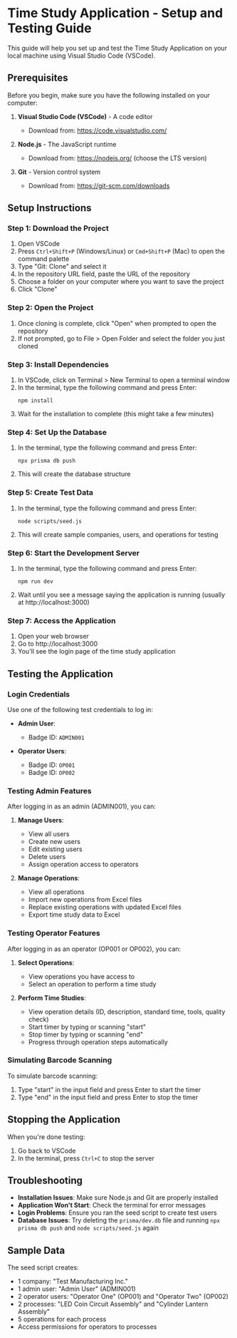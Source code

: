 # Time Study Application - Setup and Testing Guide

This guide will help you set up and test the Time Study Application on your local machine using Visual Studio Code (VSCode).

## Prerequisites

Before you begin, make sure you have the following installed on your computer:

1. **Visual Studio Code (VSCode)** - A code editor
   - Download from: https://code.visualstudio.com/

2. **Node.js** - The JavaScript runtime
   - Download from: https://nodejs.org/ (choose the LTS version)

3. **Git** - Version control system
   - Download from: https://git-scm.com/downloads

## Setup Instructions

### Step 1: Download the Project

1. Open VSCode
2. Press `Ctrl+Shift+P` (Windows/Linux) or `Cmd+Shift+P` (Mac) to open the command palette
3. Type "Git: Clone" and select it
4. In the repository URL field, paste the URL of the repository
5. Choose a folder on your computer where you want to save the project
6. Click "Clone"

### Step 2: Open the Project

1. Once cloning is complete, click "Open" when prompted to open the repository
2. If not prompted, go to File > Open Folder and select the folder you just cloned

### Step 3: Install Dependencies

1. In VSCode, click on Terminal > New Terminal to open a terminal window
2. In the terminal, type the following command and press Enter:
   ```
   npm install
   ```
3. Wait for the installation to complete (this might take a few minutes)

### Step 4: Set Up the Database

1. In the terminal, type the following command and press Enter:
   ```
   npx prisma db push
   ```
2. This will create the database structure

### Step 5: Create Test Data

1. In the terminal, type the following command and press Enter:
   ```
   node scripts/seed.js
   ```
2. This will create sample companies, users, and operations for testing

### Step 6: Start the Development Server

1. In the terminal, type the following command and press Enter:
   ```
   npm run dev
   ```
2. Wait until you see a message saying the application is running (usually at http://localhost:3000)

### Step 7: Access the Application

1. Open your web browser
2. Go to http://localhost:3000
3. You'll see the login page of the time study application

## Testing the Application

### Login Credentials

Use one of the following test credentials to log in:

- **Admin User**:
  - Badge ID: `ADMIN001`
  
- **Operator Users**:
  - Badge ID: `OP001`
  - Badge ID: `OP002`

### Testing Admin Features

After logging in as an admin (ADMIN001), you can:

1. **Manage Users**:
   - View all users
   - Create new users
   - Edit existing users
   - Delete users
   - Assign operation access to operators

2. **Manage Operations**:
   - View all operations
   - Import new operations from Excel files
   - Replace existing operations with updated Excel files
   - Export time study data to Excel

### Testing Operator Features

After logging in as an operator (OP001 or OP002), you can:

1. **Select Operations**:
   - View operations you have access to
   - Select an operation to perform a time study

2. **Perform Time Studies**:
   - View operation details (ID, description, standard time, tools, quality check)
   - Start timer by typing or scanning "start"
   - Stop timer by typing or scanning "end"
   - Progress through operation steps automatically

### Simulating Barcode Scanning

To simulate barcode scanning:
1. Type "start" in the input field and press Enter to start the timer
2. Type "end" in the input field and press Enter to stop the timer

## Stopping the Application

When you're done testing:

1. Go back to VSCode
2. In the terminal, press `Ctrl+C` to stop the server

## Troubleshooting

- **Installation Issues**: Make sure Node.js and Git are properly installed
- **Application Won't Start**: Check the terminal for error messages
- **Login Problems**: Ensure you ran the seed script to create test users
- **Database Issues**: Try deleting the `prisma/dev.db` file and running `npx prisma db push` and `node scripts/seed.js` again

## Sample Data

The seed script creates:

- 1 company: "Test Manufacturing Inc."
- 1 admin user: "Admin User" (ADMIN001)
- 2 operator users: "Operator One" (OP001) and "Operator Two" (OP002)
- 2 processes: "LED Coin Circuit Assembly" and "Cylinder Lantern Assembly"
- 5 operations for each process
- Access permissions for operators to processes
